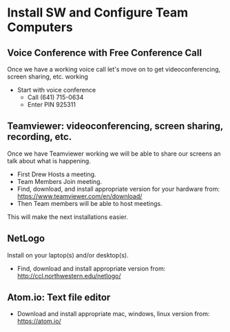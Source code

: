 # Install SW and Configure Team Computers
## Voice Conference with Free Conference Call
Once we have a working voice call let's move on to get videoconferencing, screen sharing, etc. working

* Start with voice conference
  * Call      (641) 715-0634
  * Enter PIN 925311

## Teamviewer: videoconferencing, screen sharing, recording, etc.
Once we have Teamviewer working we will be able to share our screens an talk about what is happening.

* First Drew Hosts a meeting.
* Team Members Join meeting.
* Find, download, and install appropriate version for your hardware from: https://www.teamviewer.com/en/download/
* Then Team members will be able to host meetings.

This will make the next installations easier.

## NetLogo
Install on your laptop(s) and/or desktop(s).
* Find, download and install appropriate version from: http://ccl.northwestern.edu/netlogo/

## Atom.io: Text file editor
* Download and install appropriate mac, windows, linux version from: https://atom.io/
